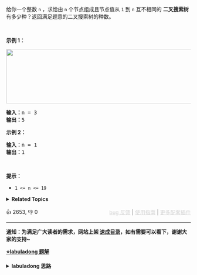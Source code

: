 <p>给你一个整数 <code>n</code> ，求恰由 <code>n</code> 个节点组成且节点值从 <code>1</code> 到 <code>n</code> 互不相同的 <strong>二叉搜索树</strong> 有多少种？返回满足题意的二叉搜索树的种数。</p>

<p>&nbsp;</p>

<p><strong>示例 1：</strong></p> 
<img alt="" src="https://assets.leetcode.com/uploads/2021/01/18/uniquebstn3.jpg" style="width: 600px; height: 148px;" /> 
<pre>
<strong>输入：</strong>n = 3
<strong>输出：</strong>5
</pre>

<p><strong>示例 2：</strong></p>

<pre>
<strong>输入：</strong>n = 1
<strong>输出：</strong>1
</pre>

<p>&nbsp;</p>

<p><strong>提示：</strong></p>

<ul> 
 <li><code>1 &lt;= n &lt;= 19</code></li> 
</ul>

<details><summary><strong>Related Topics</strong></summary>树 | 二叉搜索树 | 数学 | 动态规划 | 二叉树</details><br>

<div>👍 2653, 👎 0<span style='float: right;'><span style='color: gray;'><a href='https://github.com/labuladong/fucking-algorithm/issues' target='_blank' style='color: lightgray;text-decoration: underline;'>bug 反馈</a> | <a href='https://labuladong.online/algo/fname.html?fname=jb插件简介' target='_blank' style='color: lightgray;text-decoration: underline;'>使用指南</a> | <a href='https://labuladong.online/algo/' target='_blank' style='color: lightgray;text-decoration: underline;'>更多配套插件</a></span></span></div>

<div id="labuladong"><hr>

**通知：为满足广大读者的需求，网站上架 [速成目录](https://labuladong.online/algo/intro/quick-learning-plan/)，如有需要可以看下，谢谢大家的支持~**



<p><strong><a href="https://labuladong.online/algo/data-structure/bst-part3/" target="_blank">⭐️labuladong 题解</a></strong></p>
<details><summary><strong>labuladong 思路</strong></summary>


<div id="labuladong_solution_zh">

## 基本思路

假设给算法输入 `n = 5`，也就是说用 `{1,2,3,4,5}` 这些数字去构造 BST。

如果固定 `3` 作为根节点，左子树节点就是 `{1,2}` 的组合，右子树就是 `{4,5}` 的组合：

![](https://labuladong.online/algo/images/bst-iii/1.jpeg)

那么 `{1,2}` 和 `{4,5}` 的组合有多少种呢？只要合理定义递归函数，这些可以交给递归函数去做。

另外，这题存在重叠子问题，可以通过备忘录的方式消除冗余计算。

**详细题解**：
  - [二叉搜索树心法（构造篇）](https://labuladong.online/algo/data-structure/bst-part3/)

</div>





<div id="solution">

## 解法代码



<div class="tab-panel"><div class="tab-nav">
<button data-tab-item="cpp" class="tab-nav-button btn " data-tab-group="default" onclick="switchTab(this)">cpp🤖</button>

<button data-tab-item="python" class="tab-nav-button btn " data-tab-group="default" onclick="switchTab(this)">python🤖</button>

<button data-tab-item="java" class="tab-nav-button btn active" data-tab-group="default" onclick="switchTab(this)">java🟢</button>

<button data-tab-item="go" class="tab-nav-button btn " data-tab-group="default" onclick="switchTab(this)">go🤖</button>

<button data-tab-item="javascript" class="tab-nav-button btn " data-tab-group="default" onclick="switchTab(this)">javascript🤖</button>
</div><div class="tab-content">
<div data-tab-item="cpp" class="tab-item " data-tab-group="default"><div class="highlight">

```cpp
// 注意：cpp 代码由 chatGPT🤖 根据我的 java 代码翻译。
// 本代码的正确性已通过力扣验证，如有疑问，可以对照 java 代码查看。

class Solution {
public:
    // 备忘录
    vector<vector<int>> memo;

    int numTrees(int n) {
        // 备忘录的值初始化为 0
        memo = vector<vector<int>>(n + 1, vector<int>(n + 1, 0));
        return count(1, n);
    }

private:
    // 定义：返回 [lo, hi] 范围内构造的不同 BST 的数量
    int count(int lo, int hi) {
        if (lo >= hi) return 1;
        // 查备忘录
        if (memo[lo][hi] != 0) {
            return memo[lo][hi];
        }

        int res = 0;
        for (int mid = lo; mid <= hi; mid++) {
            int left = count(lo, mid - 1);
            int right = count(mid + 1, hi);
            res += left * right;
        }
        // 将结果存入备忘录
        memo[lo][hi] = res;

        return res;
    }
};
```

</div></div>

<div data-tab-item="python" class="tab-item " data-tab-group="default"><div class="highlight">

```python
# 注意：python 代码由 chatGPT🤖 根据我的 java 代码翻译。
# 本代码的正确性已通过力扣验证，如有疑问，可以对照 java 代码查看。

class Solution:
    # 备忘录
    def __init__(self):
        self.memo = []

    def numTrees(self, n: int) -> int:
        # 备忘录的值初始化为 0
        self.memo = [[0] * (n + 1) for _ in range(n + 1)]
        return self.count(1, n)

    # 定义：返回 [lo, hi] 范围内构造的不同 BST 的数量
    def count(self, lo: int, hi: int) -> int:
        if lo >= hi:
            return 1
        # 查备忘录
        if self.memo[lo][hi] != 0:
            return self.memo[lo][hi]

        res = 0
        for mid in range(lo, hi + 1):
            left = self.count(lo, mid - 1)
            right = self.count(mid + 1, hi)
            res += left * right
        # 将结果存入备忘录
        self.memo[lo][hi] = res

        return res
```

</div></div>

<div data-tab-item="java" class="tab-item active" data-tab-group="default"><div class="highlight">

```java
class Solution {
    // 备忘录
    int[][] memo;

    int numTrees(int n) {
        // 备忘录的值初始化为 0
        memo = new int[n + 1][n + 1];
        return count(1, n);
    }

    // 定义：返回 [lo, hi] 范围内构造的不同 BST 的数量
    int count(int lo, int hi) {
        if (lo >= hi) return 1;
        // 查备忘录
        if (memo[lo][hi] != 0) {
            return memo[lo][hi];
        }

        int res = 0;
        for (int mid = lo; mid <= hi; mid++) {
            int left = count(lo, mid - 1);
            int right = count(mid + 1, hi);
            res += left * right;
        }
        // 将结果存入备忘录
        memo[lo][hi] = res;

        return res;
    }
}
```

</div></div>

<div data-tab-item="go" class="tab-item " data-tab-group="default"><div class="highlight">

```go
// 注意：go 代码由 chatGPT🤖 根据我的 java 代码翻译。
// 本代码的正确性已通过力扣验证，如有疑问，可以对照 java 代码查看。

// 备忘录
func numTrees(n int) int {
    // 备忘录的值初始化为 0
    memo := make([][]int, n+1)
    for i := range memo {
        memo[i] = make([]int, n+1)
    }
    return count(1, n, memo)
}

// 定义：返回 [lo, hi] 范围内构造的不同 BST 的数量
func count(lo, hi int, memo [][]int) int {
    if lo >= hi {
        return 1
    }
    // 查备忘录
    if memo[lo][hi] != 0 {
        return memo[lo][hi]
    }

    res := 0
    for mid := lo; mid <= hi; mid++ {
        left := count(lo, mid-1, memo)
        right := count(mid+1, hi, memo)
        res += left * right
    }
    // 将结果存入备忘录
    memo[lo][hi] = res

    return res
}
```

</div></div>

<div data-tab-item="javascript" class="tab-item " data-tab-group="default"><div class="highlight">

```javascript
// 注意：javascript 代码由 chatGPT🤖 根据我的 java 代码翻译。
// 本代码的正确性已通过力扣验证，如有疑问，可以对照 java 代码查看。

var numTrees = function(n) {
    // 备忘录
    let memo = Array.from({length: n + 1}, () => Array(n + 1).fill(0));

    // 备忘录的值初始化为 0
    var count = function(lo, hi) {
        if (lo >= hi) return 1;
        // 查备忘录
        if (memo[lo][hi] !== 0) {
            return memo[lo][hi];
        }

        let res = 0;
        for (let mid = lo; mid <= hi; mid++) {
            let left = count(lo, mid - 1);
            let right = count(mid + 1, hi);
            res += left * right;
        }
        // 将结果存入备忘录
        memo[lo][hi] = res;

        return res;
    };

    // 定义：返回 [lo, hi] 范围内构造的不同 BST 的数量
    return count(1, n);
};
```

</div></div>
</div></div>

<hr /><details open hint-container details><summary style="font-size: medium"><strong>👾👾 算法可视化 👾👾</strong></summary><div id="data_unique-binary-search-trees"  category="leetcode" ></div><div class="resizable aspect-ratio-container" style="height: 100%;">
<div id="iframe_unique-binary-search-trees"></div></div>
</details><hr /><br />

</div>
</details>
</div>

